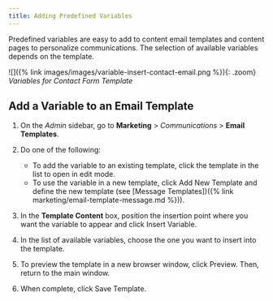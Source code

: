 ```yaml
---
title: Adding Predefined Variables
---
```


Predefined variables are easy to add to content email templates and content pages to personalize communications. The selection of available variables depends on the template.

![]({% link images/images/variable-insert-contact-email.png %}){: .zoom}
_Variables for Contact Form Template_

## Add a Variable to an Email Template

1. On the _Admin_ sidebar, go to **Marketing** > _Communications_ > **Email Templates**.

1. Do one of the following:

    - To add the variable to an existing template, click the template in the list to open in edit mode.
    - To use the variable in a new template, click <span class="btn">Add New Template</span> and define the new template (see [Message Templates])({% link marketing/email-template-message.md %})).

1. In the **Template Content** box, position the insertion point where you want the variable to appear and click <span class="btn">Insert Variable</span>.

1. In the list of available variables, choose the one you want to insert into the template.

1. To preview the template in a new browser window, click <span class="btn">Preview</span>. Then, return to the main window.

1. When complete, click <span class="btn">Save Template</span>.
